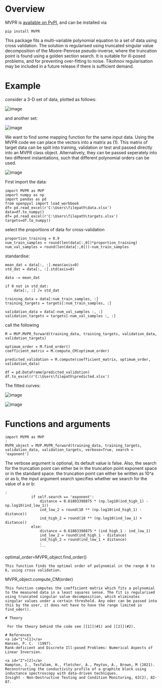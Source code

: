 # Overview

MVPR is [available on PyPI][pypi], and can be installed via
```none
pip install MVPR
```
This package fits a multi-variable polynomial equation to a set of data using cross validation. The solution is regularised using truncated singular value decomposition of the Moore-Penrose pseudo-inverse, where the truncation point is found using a golden section search. It is suitable for ill-posed problems, and for preventing over-fitting to noise. Tikohnov regularisation may be included in a future release if there is sufficient demand.   


[pypi]:  https://pypi.org/project/MVPR/

# Example

consider a 3-D set of data, plotted as follows:

![image](https://user-images.githubusercontent.com/60707891/115008840-87322380-9ea3-11eb-85b3-778c06a3db9b.png)

and another set:

![image](https://user-images.githubusercontent.com/60707891/115008872-91ecb880-9ea3-11eb-9ef9-e0dc9d2537b6.png)

We want to find some mapping function for the same input data. Using the MVPR code we can place the vectors into a matrix as (1). This matrix of target data can be split into training, validation or test and passed directly into an MVPR class object. Alternatively, they can be passed seperately into two different instantiations, such that different polynomial orders can be used. 

![image](https://user-images.githubusercontent.com/60707891/115009673-70d89780-9ea4-11eb-97f3-a02e29d4fb30.png)


First import the data:
```
import MVPR as MVP
import numpy as np
import pandas as pd
from openpyxl import load_workbook
df= pd.read_excel(r'C:\Users\filepath\data.xlsx')
data=df.to_numpy()
df= pd.read_excel(r'C:\Users\filepath\targets.xlsx')
targets=df.to_numpy()
```
select the proportions of data for cross-validation
```
proportion_training = 0.9
num_train_samples = round(len(data[:,0])*proportion_training)
num_val_samples = round(len(data[:,0]))-num_train_samples
```
standardise:
```
mean_dat = data[:, :].mean(axis=0)
std_dat = data[:, :].std(axis=0)

data -= mean_dat

if 0 not in std_dat:
    data[:, :] /= std_dat

training_data = data[:num_train_samples, :]
training_targets = targets[:num_train_samples, :]

validation_data = data[-num_val_samples :, :]
validation_targets = targets[-num_val_samples :, :]
```
call the following
```
M = MVP.MVPR_forward(training_data, training_targets, validation_data, validation_targets)

optimum_order = M.find_order()
coefficient_matrix = M.compute_CM(optimum_order)

predicted_validation = M.compute(coefficient_matrix, optimum_order, validation_data)

df = pd.DataFrame(predicted_validation)
df.to_excel(r'C:\Users\filepath\predicted.xlsx')
```
The fitted curves:

![image](https://user-images.githubusercontent.com/60707891/115009854-a5e4ea00-9ea4-11eb-8774-6c87cf89c7b5.png)

![image](https://user-images.githubusercontent.com/60707891/115009871-abdacb00-9ea4-11eb-9d12-b76d45b67835.png)

# Functions and arguments
```
import MVPR as MVP
:
MVPR_object = MVP.MVPR_forward(training_data, training_targets, validation_data, validation_targets, verbose=True, search = 'exponent')
```
The verbose argument is optional, its default value is false. Also, the search for the truncation point can either be in the truncation point exponent space or in the standard space. the truncation point can either be written as 10^a or as b, the input argument search specifies whether we search for the value of a or b:
```
:
            if self.search == 'exponent':
                distance = 0.61803398875 * (np.log10(ind_high_1) - np.log10(ind_low_1))
                ind_low_2 = round(10 ** (np.log10(ind_high_1) - distance))
                ind_high_2 = round(10 ** (np.log10(ind_low_1) + distance))
            else:
                distance = 0.61803398875 * (ind_high_1 - ind_low_1)
                ind_low_2 = round(ind_high_1 - distance)
                ind_high_2 = round(ind_low_1 + distance)
                :
                ```
```
optimal_order=MVPR_object.find_order()
```
This function finds the optimal order of polynomial in the range 0 to 6, using cross validation. 
```
MVPR_object.compute_CM(order)
```
This function computes the coefficient matrix which fits a polynomial to the measured data in a least squares sense. The fit is regularised using truncated singular value decomposition, which eliminates singular values under a certain threshold. Any oder can be passed into this by the user, it does not have to have the range limited in find_oder(). 

# Theory 

 For the theory behind the code see [[1]](#1) and [[2]](#2). 

# References
<a id="1">[1]</a> 
Hansen, P. C.  (1997). 
Rank-deficient and Discrete Ill-posed Problems: Numerical Aspects of Linear Inversion. 

<a id="2">[2]</a> 
Hampton, J., Tesfalem, H., Fletcher, A., Peyton, A., Brown, M (2021). 
Reconstructing the conductivity profile of a graphite block using inductance spectroscopy with data-driven techniques. 
Insight - Non-Destructive Testing and Condition Monitoring, 63(2), 82-87.

